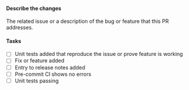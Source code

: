 #### Describe the changes
The related issue or a description of the bug or feature that this PR addresses.

#### Tasks
- [ ] Unit tests added that reproduce the issue or prove feature is working
- [ ] Fix or feature added
- [ ] Entry to release notes added
- [ ] Pre-commit CI shows no errors
- [ ] Unit tests passing
